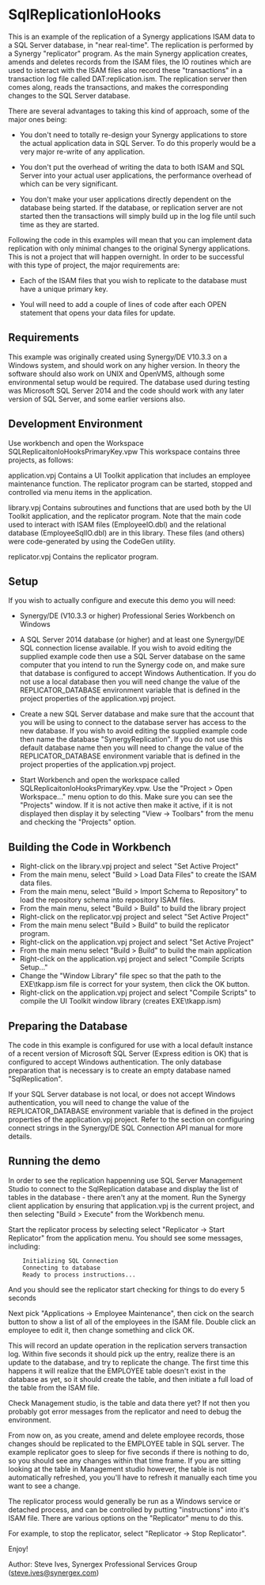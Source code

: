 
# SqlReplicationIoHooks

This is an example of the replication of a Synergy applications ISAM data to
a SQL Server database, in "near real-time".  The replication is performed by
a Synergy "replicator" program.  As the main Synergy application creates,
amends and deletes records from the ISAM files, the IO routines which are used
to isteract with the ISAM files also record these "transactions" in a
transaction log file called DAT:replication.ism.  The replication server then
comes along, reads the transactions, and makes the corresponding changes to the
SQL Server database.

There are several advantages to taking this kind of approach, some of the major
ones being:

- You don't need to totally re-design your Synergy applications to store the
  actual application data in SQL Server. To do this properly would be a very
  major re-write of any application.

- You don't put the overhead of writing the data to both ISAM and SQL Server
  into your actual user applications, the performance overhead of which can
  be very significant.

- You don't make your user applications directly dependent on the database
  being started.  If the database, or replication server are not started then
  the transactions will simply build up in the log file until such time as
  they are started.

Following the code in this examples will mean that you can implement data
replication with only minimal changes to the original Synergy applications.
This is not a project that will happen overnight. In order to be successful
with this type of project, the major requirements are:

- Each of the ISAM files that you wish to replicate to the database must 
  have a unique primary key.

- Youl will need to add a couple of lines of code after each OPEN statement
  that opens your data files for update.

## Requirements

This example was originally created using Synergy/DE V10.3.3 on a Windows system,
and should work on any higher version. In theory the software should also work
on UNIX and OpenVMS, although some environmental setup would be required.  The
database used during testing was Microsoft SQL Server 2014 and the code should
work with any later version of SQL Server, and some earlier versions also.

## Development Environment

Use workbench and open the Workspace SQLReplicaitonIoHooksPrimaryKey.vpw This
workspace contains three projects, as follows:

application.vpj Contains a UI Toolkit application that includes an employee
                maintenance function. The replicator program can be started,
                stopped and controlled via menu items in the application.

library.vpj     Contains subroutines and functions that are used both by the
                UI Toolkit application, and the replicator program. Note that
                the main code used to interact with ISAM files (EmployeeIO.dbl)
                and the relational database (EmployeeSqlIO.dbl) are in this
                library. These files (and others) were code-generated by using
                the CodeGen utility.

replicator.vpj  Contains the replicator program.

## Setup

If you wish to actually configure and execute this demo you will need:

- Synergy/DE (V10.3.3 or higher) Professional Series Workbench on Windows

- A SQL Server 2014 database (or higher) and at least one Synergy/DE SQL
  connection license available.  If you wish to avoid editing the supplied
  example code then use a SQL Server database on the same computer that you
  intend to run the Synergy code on, and make sure that database is configured
  to accept Windows Authentication.  If you do not use a local database then
  you will need change the value of the REPLICATOR_DATABASE environment
  variable that is defined in the project properties of the application.vpj
  project.

- Create a new SQL Server database and make sure that the account that you will
  be using to connect to the database server has access to the new database.
  If you wish to avoid editing the supplied example code then name the database
  "SynergyReplication". If you do not use this default database name then you
  will need to change the value of the REPLICATOR_DATABASE environment
  variable that is defined in the project properties of the application.vpj
  project.

- Start Workbench and open the workspace called SQLReplicaitonIoHooksPrimaryKey.vpw.
  Use the "Project > Open Workspace..." menu option to do this.  Make sure you can
  see the "Projects" window.  If it is not active then make it active, if it
  is not displayed then display it by selecting "View -> Toolbars" from the
  menu and checking the "Projects" option.

## Building the Code in Workbench

- Right-click on the library.vpj project and select "Set Active Project"
- From the main menu, select "Build > Load Data Files" to create the ISAM
  data files.
- From the main menu, select "Build > Import Schema to Repository" to load
  the repository schema into repository ISAM files.
- From the main menu, select "Build > Build" to build the library project
- Right-click on the replicator.vpj project and select "Set Active Project"
- From the main menu select "Build > Build" to build the replicator program.
- Right-click on the application.vpj project and select "Set Active Project"
- From the main menu select "Build > Build" to build the main application
- Right-click on the application.vpj project and select "Compile Scripts Setup..."
- Change the "Window Library" file spec so that the path to the EXE\tkapp.ism
  file is correct for your system, then click the OK button.
- Right-click on the application.vpj project and select "Compile Scripts" to
  compile the UI Toolkit window library (creates EXE\tkapp.ism)

## Preparing the Database

The code in this example is configured for use with a local default instance of
a recent version of Microsoft SQL Server (Express edition is OK) that is
configured to accept Windows authentication. The only database preparation
that is necessary is to create an empty database named "SqlReplication".

If your SQL Server database is not local, or does not accept Windows
authentication, you will need to change the value of the REPLICATOR_DATABASE
environment variable that is defined in the project properties of the
application.vpj project. Refer to the section on configuring connect strings
in the Synergy/DE SQL Connection API manual for more details.

## Running the demo

In order to see the replication happenning use SQL Server Management Studio to
connect to the SqlReplication database and display the list of tables in the
database - there aren't any at the moment.  Run the Synergy client application
by ensuring that application.vpj is the current project, and then selecting
"Build > Execute" from the Workbench menu.

Start the replicator process by selecting select "Replicator -> Start Replicator"
from the application menu. You should see some messages, including:

        Initializing SQL Connection
        Connecting to database
        Ready to process instructions...

And you should see the replicator start checking for things to do every 5 seconds

Next pick "Applications -> Employee Maintenance", then cick on the search button
to show a list of all of the employees in the ISAM file.  Double click an
employee to edit it, then change something and click OK.

This will record an update operation in the replication servers transaction log.
Within five seconds it should pick up the entry, realize there is an update to
the database, and try to replicate the change.  The first time this happens
it will realize that the EMPLOYEE table doesn't exist in the database as yet,
so it should create the table, and then initiate a full load of the table from
the ISAM file.

Check Management studio, is the table and data there yet?  If not then you
probably got error messages from the replicator and need to debug the environment.

From now on, as you create, amend and delete employee records, those changes
should be replicated to the EMPLOYEE table in SQL server.  The example
replicator goes to sleep for five seconds if there is nothing to do, so you
should see any changes within that time frame.  If you are sitting looking at
the table in Management studio however, the table is not automatically
refreshed, you you'll have to refresh it manually each time you want to see
a change.

The replicator process would generally be run as a Windows service or detached
process, and can be controlled by putting "instructions" into it's ISAM file.
There are various options on the "Replicator" menu to do this.

For example, to stop the replicator, select "Replicator -> Stop Replicator".

Enjoy!

Author: Steve Ives, Synergex Professional Services Group (steve.ives@synergex.com)

